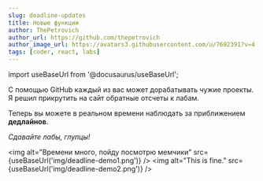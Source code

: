 ```yaml
---
slug: deadline-updates
title: Новые функции
author: ThePetrovich
author_url: https://github.com/thepetrovich
author_image_url: https://avatars3.githubusercontent.com/u/7692391?v=4
tags: [coder, react, labs]
---
```


import useBaseUrl from '@docusaurus/useBaseUrl';

С помощью GitHub каждый из вас может дорабатывать чужие проекты. Я решил прикрутить на сайт обратные отсчеты к лабам.

Теперь вы можете в реальном времени наблюдать за приближением **дедлайнов**.

*Сдавайте лабы, глупцы!*

<img alt="Времени много, пойду посмотрю мемчики" src={useBaseUrl('img/deadline-demo1.png')} />  <img alt="This is fine." src={useBaseUrl('img/deadline-demo2.png')} />